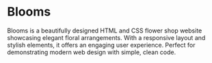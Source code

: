 # Blooms
Blooms is a beautifully designed HTML and CSS flower shop website showcasing elegant floral arrangements. With a responsive layout and stylish elements, it offers an engaging user experience. Perfect for demonstrating modern web design with simple, clean code.
